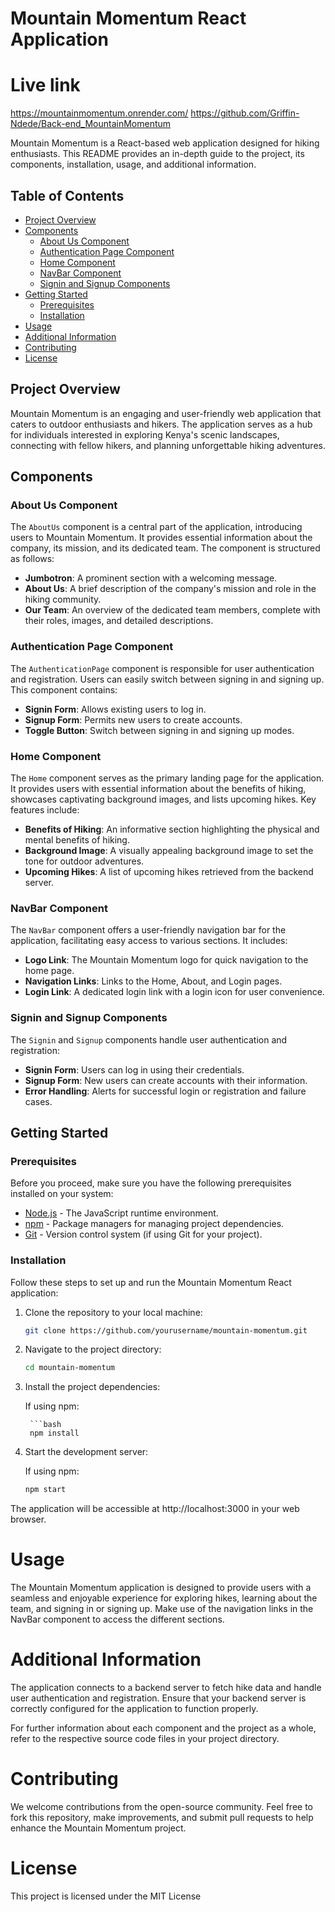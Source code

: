 # Mountain Momentum React Application

# Live link
https://mountainmomentum.onrender.com/
https://github.com/Griffin-Ndede/Back-end_MountainMomentum

Mountain Momentum is a React-based web application designed for hiking enthusiasts. This README provides an in-depth guide to the project, its components, installation, usage, and additional information.

## Table of Contents

- [Project Overview](#project-overview)
- [Components](#components)
  - [About Us Component](#about-us-component)
  - [Authentication Page Component](#authentication-page-component)
  - [Home Component](#home-component)
  - [NavBar Component](#navbar-component)
  - [Signin and Signup Components](#signin-and-signup-components)
- [Getting Started](#getting-started)
  - [Prerequisites](#prerequisites)
  - [Installation](#installation)
- [Usage](#usage)
- [Additional Information](#additional-information)
- [Contributing](#contributing)
- [License](#license)

## Project Overview

Mountain Momentum is an engaging and user-friendly web application that caters to outdoor enthusiasts and hikers. The application serves as a hub for individuals interested in exploring Kenya's scenic landscapes, connecting with fellow hikers, and planning unforgettable hiking adventures.

## Components

### About Us Component

The `AboutUs` component is a central part of the application, introducing users to Mountain Momentum. It provides essential information about the company, its mission, and its dedicated team. The component is structured as follows:

- **Jumbotron**: A prominent section with a welcoming message.
- **About Us**: A brief description of the company's mission and role in the hiking community.
- **Our Team**: An overview of the dedicated team members, complete with their roles, images, and detailed descriptions.

### Authentication Page Component

The `AuthenticationPage` component is responsible for user authentication and registration. Users can easily switch between signing in and signing up. This component contains:

- **Signin Form**: Allows existing users to log in.
- **Signup Form**: Permits new users to create accounts.
- **Toggle Button**: Switch between signing in and signing up modes.

### Home Component

The `Home` component serves as the primary landing page for the application. It provides users with essential information about the benefits of hiking, showcases captivating background images, and lists upcoming hikes. Key features include:

- **Benefits of Hiking**: An informative section highlighting the physical and mental benefits of hiking.
- **Background Image**: A visually appealing background image to set the tone for outdoor adventures.
- **Upcoming Hikes**: A list of upcoming hikes retrieved from the backend server.

### NavBar Component

The `NavBar` component offers a user-friendly navigation bar for the application, facilitating easy access to various sections. It includes:

- **Logo Link**: The Mountain Momentum logo for quick navigation to the home page.
- **Navigation Links**: Links to the Home, About, and Login pages.
- **Login Link**: A dedicated login link with a login icon for user convenience.

### Signin and Signup Components

The `Signin` and `Signup` components handle user authentication and registration:

- **Signin Form**: Users can log in using their credentials.
- **Signup Form**: New users can create accounts with their information.
- **Error Handling**: Alerts for successful login or registration and failure cases.

## Getting Started

### Prerequisites

Before you proceed, make sure you have the following prerequisites installed on your system:

- [Node.js](https://nodejs.org/) - The JavaScript runtime environment.
- [npm](https://www.npmjs.com/) - Package managers for managing project dependencies.
- [Git](https://git-scm.com/) - Version control system (if using Git for your project).

### Installation

Follow these steps to set up and run the Mountain Momentum React application:

1. Clone the repository to your local machine:

   ```bash
   git clone https://github.com/yourusername/mountain-momentum.git

2. Navigate to the project directory:

    ```bash
    cd mountain-momentum

3. Install the project dependencies:

    If using npm:

        ```bash
        npm install

4. Start the development server:

    If using npm:

    ```bash
    npm start

The application will be accessible at http://localhost:3000 in your web browser.

# Usage
The Mountain Momentum application is designed to provide users with a seamless and enjoyable experience for exploring hikes, learning about the team, and signing in or signing up. Make use of the navigation links in the NavBar component to access the different sections.

# Additional Information
The application connects to a backend server to fetch hike data and handle user authentication and registration. Ensure that your backend server is correctly configured for the application to function properly.

For further information about each component and the project as a whole, refer to the respective source code files in your project directory.

# Contributing
We welcome contributions from the open-source community. Feel free to fork this repository, make improvements, and submit pull requests to help enhance the Mountain Momentum project.

# License
This project is licensed under the MIT License
